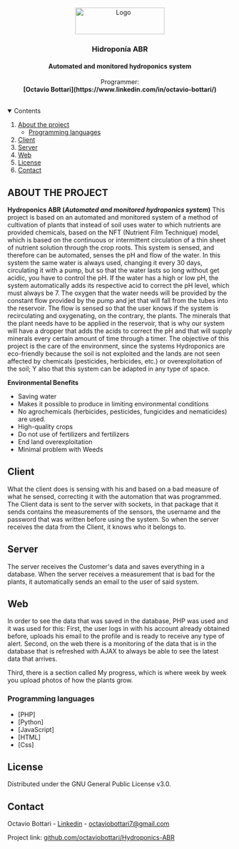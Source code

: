 


<!-- PROJECT LOGO -->
<br/>
<p align="center">
  <a href="https://github.com/octaviobottari/Hydroponics-ABR">
    <img src="https://i.imgur.com/FX6p4Nv.png" alt="Logo" width="200" height="60">
  </a>

  <h3 align="center">Hidroponía ABR </h3>
  <h4 align="center">Automated and monitored hydroponics system</h4>

  <p align="center">
    Programmer:
    <br />
     <strong>[Octavio Bottari](https://www.linkedin.com/in/octavio-bottari/)</strong>
    <br />
    <br />
  </p>
</p>


<!-- TABLE OF CONTENTS -->
<details open="open">
  <summary>Contents</summary>
  <ol>
    <li>
      <a href="#sobre-el-proyecto">About the project</a>
      <ul>
        <li><a href="#Programming languages">Programming languages</a></li>
      </ul>
    </li>
    <li>
      <a href="#client">Client</a>
      </li>
      <li>
      <a href="#server">Server</a>
      </li>
      <li>
      <a href="#web">Web</a>
      </li>
    <!-- <li>
      <a href="#getting-started">Getting Started</a>
      <ul>
        <li><a href="#prerequisites">Prerequisites</a></li>
        <li><a href="#installation">Installation</a></li>
      </ul>
    </li> -->
    <li><a href="#licencia">License</a></li>
    <li><a href="#contacto">Contact</a></li>
    <!-- <li><a href="#agradecimientos">Agradecimientos</a></li> -->
  </ol>
</details>



<!-- ABOUT THE PROJECT -->
## ABOUT THE PROJECT

**Hydroponics ABR (*Automated and monitored hydroponics system*)** This project is based on an automated and monitored system of a method of
cultivation of plants that instead of soil uses water to which nutrients are provided
chemicals, based on the NFT (Nutrient Film Technique) model, which is based on the
continuous or intermittent circulation of a thin sheet of nutrient solution through the
crop roots.
This system is sensed, and therefore can be automated, senses the pH and flow
of the water. In this system the same water is always used, changing it every 30 days,
circulating it with a pump, but so that the water lasts so long without
get acidic, you have to control the pH. If the water has a high or low pH, the system automatically adds its respective acid to correct the pH level, which must always be 7. The oxygen that the water needs will be provided by the constant flow provided by the
pump and jet that will fall from the tubes into the reservoir. The flow is sensed so that the user knows if the system is recirculating and oxygenating, on the contrary, the
plants. The minerals that the plant needs have to be applied in the reservoir, that is why our system will have a dropper that adds the acids to correct the pH and that will supply minerals every certain amount of time through a timer.
The objective of this project is the care of the environment, since the systems
Hydroponics are eco-friendly because the soil is not exploited and the lands are not seen
affected by chemicals (pesticides, herbicides, etc.) or overexploitation of the soil; Y
also that this system can be adapted in any type of space.


**Environmental Benefits**
* Saving water
* Makes it possible to produce in limiting environmental conditions
* No agrochemicals (herbicides, pesticides, fungicides and nematicides) are used.
* High-quality crops
* Do not use of fertilizers and fertilizers
* End land overexploitation
* Minimal problem with Weeds


## Client
What the client does is sensing with his and based on a bad measure of what he sensed, correcting it with the automation that was programmed. The Client data is sent to the server with sockets, in that package that it sends contains the measurements of the sensors, the username and the password that was written before using the system. So when the server receives the data from the Client, it knows who it belongs to.

## Server
The server receives the Customer's data and saves everything in a database.
When the server receives a measurement that is bad for the plants, it automatically sends an email to the user of said system.

## Web
In order to see the data that was saved in the database, PHP was used and it was used for this:
First, the user logs in with his account already obtained before, uploads his email to the profile and is ready to receive any type of alert.
Second, on the web there is a monitoring of the data that is in the database that is refreshed with AJAX to always be able to see the latest data that arrives.

Third, there is a section called My progress, which is where week by week you upload photos of how the plants grow.


### Programming languages


* [PHP]
* [Python]
* [JavaScript]
* [HTML]
* [Css]



<!-- GETTING STARTED -->
<!-- ## Getting Started
This is an example of how you may give instructions on setting up your project locally.
To get a local copy up and running follow these simple example steps.
### Prerequisites
This is an example of how to list things you need to use the software and how to install them.
* npm
  ```sh
  npm install npm@latest -g
  ```
### Installation
1. Get a free API Key at [https://example.com](https://example.com)
2. Clone the repo
   ```sh
   git clone https://github.com/your_username_/Project-Name.git
   ```
3. Install NPM packages
   ```sh
   npm install
   ```
4. Enter your API in `config.js`
   ```JS
   const API_KEY = 'ENTER YOUR API';
   ``` -->
<!-- LICENSE -->
## License

Distributed under the GNU General Public License v3.0.

<!-- CONTACTO -->
## Contact

Octavio Bottari - [Linkedin](https://www.linkedin.com/in/octavio-bottari/) - octaviobottari7@gmail.com

Project link: [github.com/octaviobottari/Hydroponics-ABR](https://github.com/octaviobottari/Hydroponics-ABR)



<!-- ACKNOWLEDGEMENTS -->
<!-- ## Acknowledgements
* [GitHub Emoji Cheat Sheet](https://www.webpagefx.com/tools/emoji-cheat-sheet)
* [Img Shields](https://shields.io)
* [Choose an Open Source License](https://choosealicense.com)
* [GitHub Pages](https://pages.github.com)
* [Animate.css](https://daneden.github.io/animate.css)
* [Loaders.css](https://connoratherton.com/loaders)
* [Slick Carousel](https://kenwheeler.github.io/slick)
* [Smooth Scroll](https://github.com/cferdinandi/smooth-scroll)
* [Sticky Kit](http://leafo.net/sticky-kit)
* [JVectorMap](http://jvectormap.com)
* [Font Awesome](https://fontawesome.com)
 -->




<!-- MARKDOWN LINKS & IMAGES -->
<!-- https://www.markdownguide.org/basic-syntax/#reference-style-links -->
[contributors-shield]: https://img.shields.io/github/contributors/othneildrew/Best-README-Template.svg?style=for-the-badge
[contributors-url]: https://github.com/othneildrew/Best-README-Template/graphs/contributors
[forks-shield]: https://img.shields.io/github/forks/othneildrew/Best-README-Template.svg?style=for-the-badge
[forks-url]: https://github.com/othneildrew/Best-README-Template/network/members
[stars-shield]: https://img.shields.io/github/stars/othneildrew/Best-README-Template.svg?style=for-the-badge
[stars-url]: https://github.com/othneildrew/Best-README-Template/stargazers
[issues-shield]: https://img.shields.io/github/issues/othneildrew/Best-README-Template.svg?style=for-the-badge
[issues-url]: https://github.com/othneildrew/Best-README-Template/issues
[license-shield]: https://img.shields.io/github/license/othneildrew/Best-README-Template.svg?style=for-the-badge
[license-url]: https://github.com/othneildrew/Best-README-Template/blob/master/LICENSE.txt
[linkedin-shield]: https://img.shields.io/badge/-LinkedIn-black.svg?style=for-the-badge&logo=linkedin&colorB=555
[linkedin-url]: https://linkedin.com/in/othneildrew
